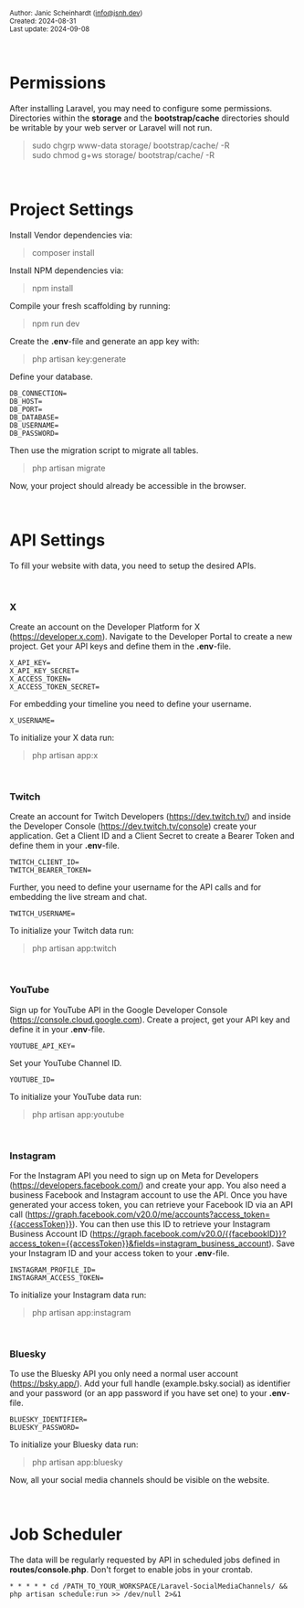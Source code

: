 <small>Author: Janic Scheinhardt (info@jsnh.dev)</small><br>
<small>Created: 2024-08-31</small><br>
<small>Last update: 2024-09-08</small>

<br> 

# Permissions

After installing Laravel, you may need to configure some permissions.
Directories within the <b>storage</b> and the <b>bootstrap/cache</b> directories should be writable by your web server or Laravel will not run.

> sudo chgrp www-data storage/ bootstrap/cache/ -R<br>
> sudo chmod g+ws storage/ bootstrap/cache/ -R

<br> 

# Project Settings

Install Vendor dependencies via:

> composer install

Install NPM dependencies via:

> npm install

Compile your fresh scaffolding by running:

> npm run dev

Create the <b>.env</b>-file and generate an app key with:

> php artisan key:generate

Define your database. 

```
DB_CONNECTION=
DB_HOST=
DB_PORT=
DB_DATABASE=
DB_USERNAME=
DB_PASSWORD=
```

Then use the migration script to migrate all tables.

> php artisan migrate<br>

Now, your project should already be accessible in the browser.  

<br> 

# API Settings

To fill your website with data, you need to setup the desired APIs.

<br> 

### X

Create an account on the Developer Platform for X (https://developer.x.com). Navigate to the Developer Portal to create a new project. Get your API keys and define them in the <b>.env</b>-file.

```
X_API_KEY=
X_API_KEY_SECRET=
X_ACCESS_TOKEN=
X_ACCESS_TOKEN_SECRET=
```

For embedding your timeline you need to define your username.

```
X_USERNAME=
```

To initialize your X data run:

> php artisan app:x

<br> 

### Twitch

Create an account for Twitch Developers (https://dev.twitch.tv/) and inside the Developer Console (https://dev.twitch.tv/console) create your application. Get a Client ID and a Client Secret to create a Bearer Token and define them in your <b>.env</b>-file.

```
TWITCH_CLIENT_ID=
TWITCH_BEARER_TOKEN=
```

Further, you need to define your username for the API calls and for embedding the live stream and chat.

```
TWITCH_USERNAME=
```

To initialize your Twitch data run:

> php artisan app:twitch

<br> 

### YouTube

Sign up for YouTube API in the Google Developer Console (https://console.cloud.google.com). Create a project, get your API key and define it in your <b>.env</b>-file.

```
YOUTUBE_API_KEY=
```

Set your YouTube Channel ID.

```
YOUTUBE_ID=
```

To initialize your YouTube data run:

> php artisan app:youtube

<br> 

### Instagram

For the Instagram API you need to sign up on Meta for Developers (https://developers.facebook.com/) and create your app. You also need a business Facebook and Instagram account to use the API. Once you have generated your access token, you can retrieve your Facebook ID via an API call (https://graph.facebook.com/v20.0/me/accounts?access_token={{accessToken}}). You can then use this ID to retrieve your Instagram Business Account ID (https://graph.facebook.com/v20.0/{{facebookID}}?access_token={{accessToken}}&fields=instagram_business_account). Save your Instagram ID and your access token to your <b>.env</b>-file.

```
INSTAGRAM_PROFILE_ID=
INSTAGRAM_ACCESS_TOKEN=
```

To initialize your Instagram data run:

> php artisan app:instagram

<br> 

### Bluesky

To use the Bluesky API you only need a normal user account (https://bsky.app/). Add your full handle (example.bsky.social) as identifier and your password (or an app password if you have set one) to your <b>.env</b>-file.

```
BLUESKY_IDENTIFIER=
BLUESKY_PASSWORD=
```

To initialize your Bluesky data run:

> php artisan app:bluesky

Now, all your social media channels should be visible on the website.

<br> 

# Job Scheduler

The data will be regularly requested by API in scheduled jobs defined in <b>routes/console.php</b>. Don't forget to enable jobs in your crontab.

```
* * * * * cd /PATH_TO_YOUR_WORKSPACE/Laravel-SocialMediaChannels/ && php artisan schedule:run >> /dev/null 2>&1
```